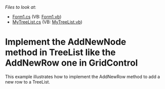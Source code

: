 <!-- default file list -->
*Files to look at*:

* [Form1.cs](./CS/WindowsFormsApplication1/Form1.cs) (VB: [Form1.vb](./VB/WindowsFormsApplication1/Form1.vb))
* [MyTreeList.cs](./CS/WindowsFormsApplication1/MyTreeList.cs) (VB: [MyTreeList.vb](./VB/WindowsFormsApplication1/MyTreeList.vb))
<!-- default file list end -->
# Implement the AddNewNode method in TreeList like the AddNewRow one in GridControl


<p>This example illustrates how to implement the AddNewRow method to add a new row to a TreeList.</p>

<br/>


